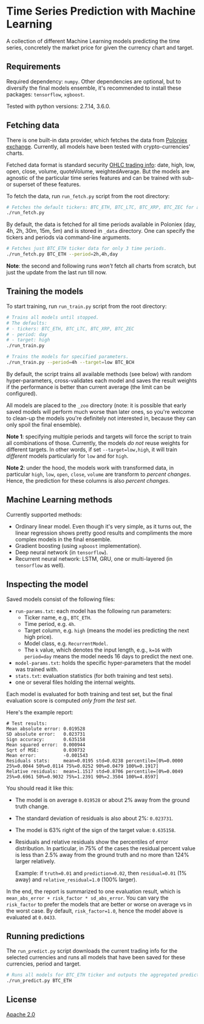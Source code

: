 # Time Series Prediction with Machine Learning

A collection of different Machine Learning models predicting the time series, 
concretely the market price for given the currency chart and target.

Requirements
------------

Required dependency: `numpy`. Other dependencies are optional, but to diversify the final models ensemble, 
it's recommended to install these packages:  `tensorflow`, `xgboost`.

Tested with python versions: 2.7.14, 3.6.0.

Fetching data
-------------

There is one built-in data provider, which fetches the data from [Poloniex exchange](https://poloniex.com/exchange).
Currently, all models have been tested with crypto-currencies' charts.

Fetched data format is standard security [OHLC trading info](https://en.wikipedia.org/wiki/Open-high-low-close_chart): 
date, high, low, open, close, volume, quoteVolume, weightedAverage.
But the models are agnostic of the particular time series features and can be trained with sub- or superset of these features.

To fetch the data, run `run_fetch.py` script from the root directory:

```sh
# Fetches the default tickers: BTC_ETH, BTC_LTC, BTC_XRP, BTC_ZEC for all time periods.
./run_fetch.py
```

By default, the data is fetched for all time periods available in Poloniex (day, 4h, 2h, 30m, 15m, 5m) 
and is stored in `_data` directory. One can specify the tickers and periods via command-line arguments.

```sh
# Fetches just BTC_ETH ticker data for only 3 time periods.
./run_fetch.py BTC_ETH --period=2h,4h,day
```

**Note**: the second and following runs *won't* fetch all charts from scratch, but just the update from the last run till now.

Training the models
-------------------

To start training, run `run_train.py` script from the root directory:

```sh
# Trains all models until stopped.
# The defaults: 
# - tickers: BTC_ETH, BTC_LTC, BTC_XRP, BTC_ZEC
# - period: day
# - target: high
./run_train.py

# Trains the models for specified parameters.
./run_train.py --period=4h --target=low BTC_BCH
```

By default, the script trains all available methods (see below) with random hyper-parameters, cross-validates each model and
saves the result weights if the performance is better than current average (the limit can be configured). 

All models are placed to the `_zoo` directory (note: it is possible that early saved models will perform much worse than 
later ones, so you're welcome to clean-up the models you're definitely not interested in, because they can only spoil 
the final ensemble).

**Note 1**: specifying multiple periods and targets will force the script to train all combinations of those. 
Currently, the models *do not* reuse weights for different targets. In other words, if set `--target=low,high`, 
it will train *different* models particularly for `low` and for `high`.

**Note 2**: under the hood, the models work with transformed data, 
in particular `high`, `low`, `open`, `close`, `volume` are transform to *percent changes*. Hence, the prediction for these
columns is also *percent changes*.

Machine Learning methods
------------------------

Currently supported methods:
- Ordinary linear model. Even though it's very simple, as it turns out, the linear regression shows pretty good results
  and compliments the more complex models in the final ensemble.
- Gradient boosting (using `xgboost` implementation).
- Deep neural network (in `tensorflow`).
- Recurrent neural network: LSTM, GRU, one or multi-layered (in `tensorflow` as well).

Inspecting the model
--------------------

Saved models consist of the following files:
 - `run-params.txt`: each model has the following run parameters:
    - Ticker name, e.g., `BTC_ETH`.
    - Time period, e.g. `4h`.
    - Target column, e.g. `high` (means the model ies predicting the next high price).
    - Model class, e.g. `RecurrentModel`.
    - The `k` value, which denotes the input length, 
      e.g., `k=16` with `period=day` means the model needs 16 days to predict the next one.
 - `model-params.txt`: holds the specific hyper-parameters that the model was trained with.
 - `stats.txt`: evaluation statistics (for both training and test sets).
 - one or several files holding the internal weights.
 
Each model is evaluated for both training and test set, but the final evaluation score is computed *only from the test set*.
  
Here's the example report:

```
# Test results:
Mean absolute error: 0.019528
SD absolute error:   0.023731
Sign accuracy:       0.635158
Mean squared error:  0.000944
Sqrt of MSE:         0.030732
Mean error:          -0.001543
Residuals stats:     mean=0.0195 std=0.0238 percentile=[0%=0.0000 25%=0.0044 50%=0.0114 75%=0.0252 90%=0.0479 100%=0.1917]
Relative residuals:  mean=1.1517 std=0.8706 percentile=[0%=0.0049 25%=0.6961 50%=0.9032 75%=1.2391 90%=2.3504 100%=4.8597]
```

You should read it like this: 
 - The model is on average `0.019528` or about 2% away from the ground truth change. 
 - The standard deviation of residuals is also about 2%: `0.023731`.
 - The model is 63% right of the sign of the target value: `0.635158`.
 - Residuals and relative residuals show the percentiles of error distribution. In particular, in 75% of the cases
   the residual percent value is less than 2.5% away from the ground truth and no more than 124% larger relatively.
   
   Example: if `truth=0.01` and `prediction=0.02`, then `residual=0.01` (1% away) and `relative_residual=1.0` (100% larger).
   
In the end, the report is summarized to one evaluation result, which is `mean_abs_error + risk_factor * sd_abs_error`.
You can vary the `risk_factor` to prefer the models that are better or worse on average vs in the worst case. 
By default, `risk_factor=1.0`, hence the model above is evaluated at `0.0433`.

Running predictions
-------------------

The `run_predict.py` script downloads the current trading info for the selected currencies and runs all models that 
have been saved for these currencies, period and target.

```sh
# Runs all models for BTC_ETH ticker and outputs the aggregated prediction.
./run_predict.py BTC_ETH
```

License
-------

[Apache 2.0](LICENSE)

